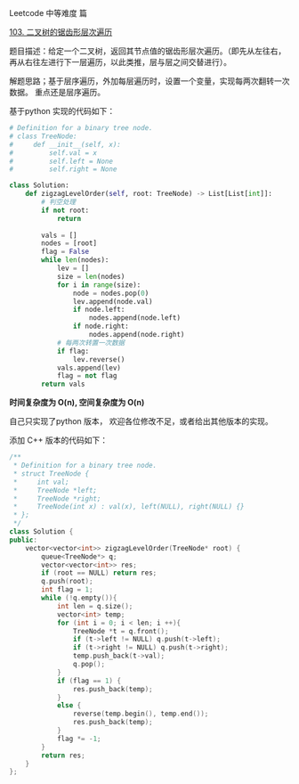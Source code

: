 Leetcode 中等难度 篇

[103. 二叉树的锯齿形层次遍历](https://leetcode-cn.com/problems/binary-tree-zigzag-level-order-traversal/submissions/)

题目描述：给定一个二叉树，返回其节点值的锯齿形层次遍历。（即先从左往右，再从右往左进行下一层遍历，以此类推，层与层之间交替进行）。

解题思路；基于层序遍历，外加每层遍历时，设置一个变量，实现每两次翻转一次数据。 重点还是层序遍历。

基于python 实现的代码如下：
```python
# Definition for a binary tree node.
# class TreeNode:
#     def __init__(self, x):
#         self.val = x
#         self.left = None
#         self.right = None

class Solution:
    def zigzagLevelOrder(self, root: TreeNode) -> List[List[int]]:
        # 判空处理
        if not root:
            return
        
        vals = []
        nodes = [root]
        flag = False
        while len(nodes):
            lev = []
            size = len(nodes)
            for i in range(size):
                node = nodes.pop(0)
                lev.append(node.val)
                if node.left:
                    nodes.append(node.left)
                if node.right:
                    nodes.append(node.right)
            # 每两次转置一次数据
            if flag:
                lev.reverse()
            vals.append(lev)
            flag = not flag
        return vals
```
**时间复杂度为 O(n), 空间复杂度为 O(n)**

自己只实现了python 版本， 欢迎各位修改不足，或者给出其他版本的实现。

添加 C++ 版本的代码如下：
``` c++
/**
 * Definition for a binary tree node.
 * struct TreeNode {
 *     int val;
 *     TreeNode *left;
 *     TreeNode *right;
 *     TreeNode(int x) : val(x), left(NULL), right(NULL) {}
 * };
 */
class Solution {
public:
    vector<vector<int>> zigzagLevelOrder(TreeNode* root) {
        queue<TreeNode*> q;
        vector<vector<int>> res;
        if (root == NULL) return res;
        q.push(root);
        int flag = 1;
        while (!q.empty()){
            int len = q.size();
            vector<int> temp;
            for (int i = 0; i < len; i ++){
                TreeNode *t = q.front();
                if (t->left != NULL) q.push(t->left);
                if (t->right != NULL) q.push(t->right);
                temp.push_back(t->val);
                q.pop();
            }
            if (flag == 1) {
                res.push_back(temp);
            }
            else {
                reverse(temp.begin(), temp.end());
                res.push_back(temp);
            }
            flag *= -1;
        }
        return res;
    }
};
```